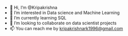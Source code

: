 - 👋 Hi, I’m @Kripakrishna
- 👀 I’m interested in Data science and Machine Learning
- 🌱 I’m currently learning SQL
- 💞️ I’m looking to collaborate on data scientist projects
- 📫 You can reach me by kripakrishnark1996@gmail.com

<!---
Kripakrishna/Kripakrishna is a ✨ special ✨ repository because its `README.md` (this file) appears on your GitHub profile.
You can click the Preview link to take a look at your changes.
--->
